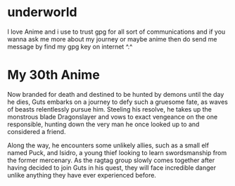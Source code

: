 # underworld

I love Anime and i use to trust gpg for all sort of communications and if you wanna ask me more about my journey or maybe anime then do send me message by find my gpg key on internet ^.^
# My 30th Anime


Now branded for death and destined to be hunted by demons until the day he dies, Guts embarks on a journey to defy such a gruesome fate, as waves of beasts relentlessly pursue him. Steeling his resolve, he takes up the monstrous blade Dragonslayer and vows to exact vengeance on the one responsible, hunting down the very man he once looked up to and considered a friend.

Along the way, he encounters some unlikely allies, such as a small elf named Puck, and Isidro, a young thief looking to learn swordsmanship from the former mercenary. As the ragtag group slowly comes together after having decided to join Guts in his quest, they will face incredible danger unlike anything they have ever experienced before.